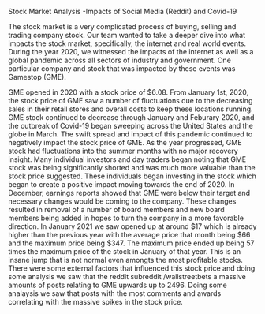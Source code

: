 Stock Market Analysis 
-Impacts of Social Media (Reddit) and Covid-19

The stock market is a very complicated process of buying, selling and trading company stock. Our team wanted to take a deeper dive into what impacts the stock market, specifically, the internet and real world events. During the year 2020, we witnessed the impacts of the internet as well as a global pandemic across all sectors of industry and government. One particular company and stock that was impacted by these events was Gamestop (GME). 

GME opened in 2020 with a stock price of $6.08. From January 1st, 2020, the stock price of GME saw a number of fluctuations due to the decreasing sales in their retail stores and overall costs to keep these locations running. GME stock continued to decrease through January and Feburary 2020, and the outbreak of Covid-19 began sweeping across the United States and the globe in March. The swift spread and impact of this pandemic continued to negatively impact the stock price of GME. As the year progressed, GME stock had fluctuations into the summer months with no major recovery insight. Many individual investors and day traders began noting that GME stock was being significantly shorted and was much more valuable than the stock price suggested. These individuals began investing in the stock which began to create a positive impact moving towards the end of 2020. In December, earnings reports showed that GME were below their target and necessary changes would be coming to the company. These changes resulted in removal of a number of board members and new board members being added in hopes to turn the company in a more favorable direction.
In January 2021 we saw opened up at around $17 which is already higher than the previous year with the average price that month being $66 and the maximum price being $347. The maximum price ended up being 57 times the maximum price of the stock in January of that year. This is an insane jump that is not normal even amongts the most profitable stocks. There were some external factors that influenced this stock price and doing some analysis we saw that the reddit subreddit /wallstreetbets a massive amounts of posts relating to GME upwards up to 2496. Doing some analaysis we saw that posts with the most comments and awards correlating with the massive spikes in the stock price.





